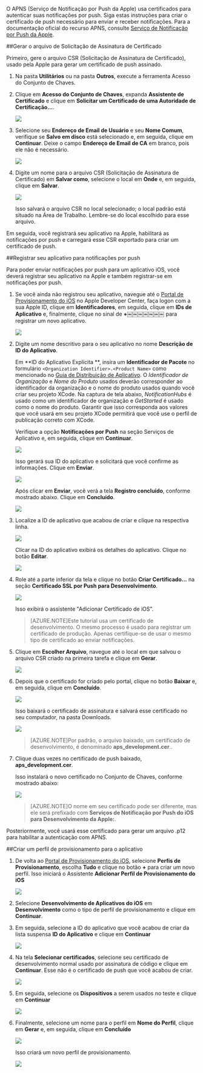 
O APNS (Serviço de Notificação por Push da Apple) usa certificados para autenticar suas notificações por push. Siga estas instruções para criar o certificado de push necessário para enviar e receber notificações. Para a documentação oficial do recurso APNS, consulte [Serviço de Notificação por Push da Apple](http://go.microsoft.com/fwlink/p/?LinkId=272584).

##Gerar o arquivo de Solicitação de Assinatura de Certificado

Primeiro, gere o arquivo CSR (Solicitação de Assinatura de Certificado), usado pela Apple para gerar um certificado de push assinado.

1. Na pasta **Utilitários** ou na pasta **Outros**, execute a ferramenta Acesso do Conjunto de Chaves.

2. Clique em **Acesso do Conjunto de Chaves**, expanda **Assistente de Certificado** e clique em **Solicitar um Certificado de uma Autoridade de Certificação...**.

  	![](./media/notification-hubs-enable-apple-push-notifications/notification-hubs-request-cert-from-ca.png)

3. Selecione seu **Endereço de Email de Usuário** e seu **Nome Comum**, verifique se **Salvo em disco** está selecionado e, em seguida, clique em **Continuar**. Deixe o campo **Endereço de Email de CA** em branco, pois ele não é necessário.

  	![](./media/notification-hubs-enable-apple-push-notifications/notification-hubs-csr-info.png)

4. Digite um nome para o arquivo CSR (Solicitação de Assinatura de Certificado) em **Salvar como**, selecione o local em **Onde** e, em seguida, clique em **Salvar**.

  	![](./media/notification-hubs-enable-apple-push-notifications/notification-hubs-save-csr.png)

  	Isso salvará o arquivo CSR no local selecionado; o local padrão está situado na Área de Trabalho. Lembre-se do local escolhido para esse arquivo.

Em seguida, você registrará seu aplicativo na Apple, habilitará as notificações por push e carregará esse CSR exportado para criar um certificado de push.

##Registrar seu aplicativo para notificações por push

Para poder enviar notificações por push para um aplicativo iOS, você deverá registrar seu aplicativo na Apple e também registrar-se em notificações por push.

1. Se você ainda não registrou seu aplicativo, navegue até o <a href="http://go.microsoft.com/fwlink/p/?LinkId=272456" target="_blank">Portal de Provisionamento do iOS</a> no Apple Developer Center, faça logon com a sua Apple ID, clique em **Identificadores**, em seguida, clique em **IDs de Aplicativo** e, finalmente, clique no sinal de **+￼￼￼￼￼￼￼** para registrar um novo aplicativo.

   	![](./media/notification-hubs-enable-apple-push-notifications/notification-hubs-ios-appids.png)


2. Digite um nome descritivo para o seu aplicativo no nome **Descrição de ID do Aplicativo**.

	Em **ID do Aplicativo Explícita **, insira um **Identificador de Pacote** no formulário `<Organization Identifier>.<Product Name>` como mencionado no [Guia de Distribuição de Aplicativo](http://go.microsoft.com/fwlink/?LinkId=613485). O *Identificador de Organização* e *Nome do Produto* usados deverão corresponder ao identificador da organização e o nome do produto usados quando você criar seu projeto XCode. Na captura de tela abaixo, *NotificationHubs* é usado como um identificador de organização e *GetStarted* é usado como o nome do produto. Garantir que isso corresponda aos valores que você usará em seu projeto XCode permitirá que você use o perfil de publicação correto com XCode.
	
	Verifique a opção **Notificações por Push** na seção Serviços de Aplicativo e, em seguida, clique em **Continuar**.

	![](./media/notification-hubs-enable-apple-push-notifications/notification-hubs-new-appid-info.png)

   	Isso gerará sua ID do aplicativo e solicitará que você confirme as informações. Clique em **Enviar**.


    ![](./media/notification-hubs-enable-apple-push-notifications/notification-hubs-confirm-new-appid.png)


   	Após clicar em **Enviar**, você verá a tela **Registro concluído**, conforme mostrado abaixo. Clique em **Concluído**.


    ![](./media/notification-hubs-enable-apple-push-notifications/notification-hubs-appid-registration-complete.png)


3. Localize a ID de aplicativo que acabou de criar e clique na respectiva linha.

   	![](./media/notification-hubs-enable-apple-push-notifications/notification-hubs-ios-appids2.png)

   	Clicar na ID do aplicativo exibirá os detalhes do aplicativo. Clique no botão **Editar**.

   	![](./media/notification-hubs-enable-apple-push-notifications/notification-hubs-edit-appid.png)

4. Role até a parte inferior da tela e clique no botão **Criar Certificado...** na seção **Certificado SSL por Push para Desenvolvimento**.

   	![](./media/notification-hubs-enable-apple-push-notifications/notification-hubs-appid-create-cert.png)

   	Isso exibirá o assistente "Adicionar Certificado de iOS".

    > [AZURE.NOTE]Este tutorial usa um certificado de desenvolvimento. O mesmo processo é usado para registrar um certificado de produção. Apenas certifique-se de usar o mesmo tipo de certificado ao enviar notificações.

5. Clique em **Escolher Arquivo**, navegue até o local em que salvou o arquivo CSR criado na primeira tarefa e clique em **Gerar**.

  	![](./media/notification-hubs-enable-apple-push-notifications/notification-hubs-appid-cert-choose-csr.png)

6. Depois que o certificado for criado pelo portal, clique no botão **Baixar** e, em seguida, clique em **Concluído**.

  	![](./media/notification-hubs-enable-apple-push-notifications/notification-hubs-appid-download-cert.png)

   	Isso baixará o certificado de assinatura e salvará esse certificado no seu computador, na pasta Downloads.

  	![](./media/notification-hubs-enable-apple-push-notifications/notification-hubs-cert-downloaded.png)

    > [AZURE.NOTE]Por padrão, o arquivo baixado, um certificado de desenvolvimento, é denominado **aps_development.cer**..

7. Clique duas vezes no certificado de push baixado, **aps_development.cer**.

   	Isso instalará o novo certificado no Conjunto de Chaves, conforme mostrado abaixo:

   	![](./media/notification-hubs-enable-apple-push-notifications/notification-hubs-cert-in-keychain.png)

    > [AZURE.NOTE]O nome em seu certificado pode ser diferente, mas ele será prefixado com **Serviços de Notificação por Push do iOS para Desenvolvimento da Apple:**.

Posteriormente, você usará esse certificado para gerar um arquivo .p12 para habilitar a autenticação com APNS.

##Criar um perfil de provisionamento para o aplicativo

1. De volta ao <a href="http://go.microsoft.com/fwlink/p/?LinkId=272456" target="_blank">Portal de Provisionamento do iOS</a>, selecione **Perfis de Provisionamento**, escolha **Tudo** e clique no botão **+** para criar um novo perfil. Isso iniciará o Assistente **Adicionar Perfil de Provisionamento do iOS**

   	![](./media/notification-hubs-enable-apple-push-notifications/notification-hubs-new-provisioning-profile.png)

2. Selecione **Desenvolvimento de Aplicativos do iOS** em **Desenvolvimento** como o tipo de perfil de provisionamento e clique em **Continuar**.


3. Em seguida, selecione a ID do aplicativo que você acabou de criar da lista suspensa **ID do Aplicativo** e clique em **Continuar**

   	![](./media/notification-hubs-enable-apple-push-notifications/notification-hubs-select-appid-for-provisioning.png)


4. Na tela **Selecionar certificados**, selecione seu certificado de desenvolvimento normal usado por assinatura de código e clique em **Continuar**. Esse não é o certificado de push que você acabou de criar.

   	![](./media/notification-hubs-enable-apple-push-notifications/notification-hubs-provisioning-select-cert.png)


5. Em seguida, selecione os **Dispositivos** a serem usados no teste e clique em **Continuar**

   	![](./media/notification-hubs-enable-apple-push-notifications/notification-hubs-provisioning-select-devices.png)


6. Finalmente, selecione um nome para o perfil em **Nome do Perfil**, clique em **Gerar** e, em seguida, clique em **Concluído**

   	![](./media/notification-hubs-enable-apple-push-notifications/notification-hubs-provisioning-name-profile.png)


  	Isso criará um novo perfil de provisionamento.

   	![](./media/notification-hubs-enable-apple-push-notifications/notification-hubs-provisioning-profile-ready.png)

<!---HONumber=July15_HO2-->
